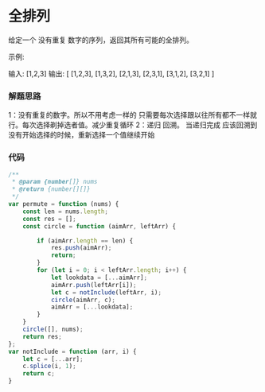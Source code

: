 # 全排列
给定一个 没有重复 数字的序列，返回其所有可能的全排列。

示例:

输入: [1,2,3]
输出:
[
  [1,2,3],
  [1,3,2],
  [2,1,3],
  [2,3,1],
  [3,1,2],
  [3,2,1]
]


### 解题思路
1：没有重复的数字。所以不用考虑一样的 只需要每次选择跟以往所有都不一样就行。每次选择剃掉选者值。减少重复循环
2：递归 回溯。 当递归完成 应该回溯到没有开始选择的时候，重新选择一个值继续开始

### 代码

```javascript
/**
 * @param {number[]} nums
 * @return {number[][]}
 */
var permute = function (nums) {
    const len = nums.length;
    const res = [];
    const circle = function (aimArr, leftArr) {

        if (aimArr.length == len) {
            res.push(aimArr);
            return;
        }
        for (let i = 0; i < leftArr.length; i++) {
            let lookdata = [...aimArr];
            aimArr.push(leftArr[i]);
            let c = notInclude(leftArr, i);
            circle(aimArr, c);
            aimArr = [...lookdata];
        }
    }
    circle([], nums);
    return res;
};
var notInclude = function (arr, i) {
    let c = [...arr];
    c.splice(i, 1);
    return c;
}
```